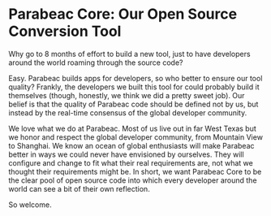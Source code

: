 # Parabeac Core: Our Open Source Conversion Tool

Why go to 8 months of effort to build a new tool, just to have developers around the world roaming through the source code?

Easy. Parabeac builds apps for developers, so who better to ensure our tool quality? Frankly, the developers we built this tool for could probably build it themselves (though, honestly, we think we did a pretty sweet job). Our belief is that the quality of Parabeac code should be defined not by us, but instead by the real-time consensus of the global developer community.

We love what we do at Parabeac. Most of us live out in far West Texas but we honor and respect the global developer community, from Mountain View to Shanghai. We know an ocean of global enthusiasts will make Parabeac better in ways we could never have envisioned by ourselves. They will configure and change to fit what their real requirements are, not what we thought their requirements might be. In short, we want Parabeac Core to be the clear pool of open source code into which every developer around the world can see a bit of their own reflection.

So welcome.
